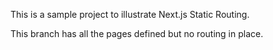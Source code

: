 This is a sample project to illustrate Next.js Static Routing.

This branch has all the pages defined but no routing in place.
